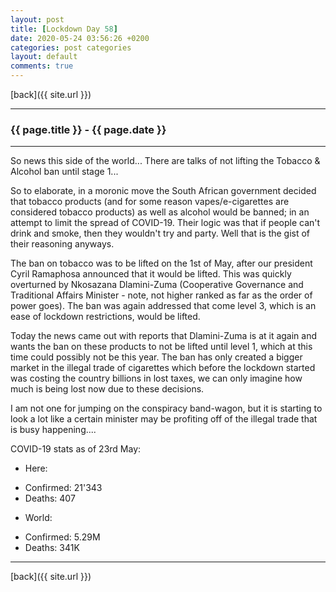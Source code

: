 ```yaml
---
layout: post
title: [Lockdown Day 58]
date: 2020-05-24 03:56:26 +0200
categories: post categories
layout: default
comments: true
---
```

[back]({{ site.url }})

* * *

### {{ page.title }} - {{ page.date }}

* * *

<!--excerpt.start-->
So news this side of the world... There are talks of not lifting the Tobacco & Alcohol ban until stage 1...
<!--excerpt.end-->

So to elaborate, in a moronic move the South African government decided that tobacco products (and for some reason vapes/e-cigarettes are considered tobacco products) as well as alcohol would be banned; in an attempt to limit the spread of COVID-19. Their logic was that if people can't drink and smoke, then they wouldn't try and party. Well that is the gist of their reasoning anyways.

The ban on tobacco was to be lifted on the 1st of May, after our president Cyril Ramaphosa announced that it would be lifted. This was quickly overturned by Nkosazana Dlamini-Zuma (Cooperative Governance and Traditional Affairs Minister - note, not higher ranked as far as the order of power goes). The ban was again addressed that come level 3, which is an ease of lockdown restrictions, would be lifted.

Today the news came out with reports that Dlamini-Zuma is at it again and wants the ban on these products to not be lifted until level 1, which at this time could possibly not be this year. The ban has only created a bigger market in the illegal trade of cigarettes which before the lockdown started was costing the country billions in lost taxes, we can only imagine how much is being lost now due to these decisions.

I am not one for jumping on the conspiracy band-wagon, but it is starting to look a lot like a certain minister may be profiting off of the illegal trade that is busy happening....

COVID-19 stats as of 23rd May:
+ Here:
- Confirmed: 21'343
- Deaths: 407
+ World:
- Confirmed: 5.29M
- Deaths: 341K

* * *

[back]({{ site.url }})
